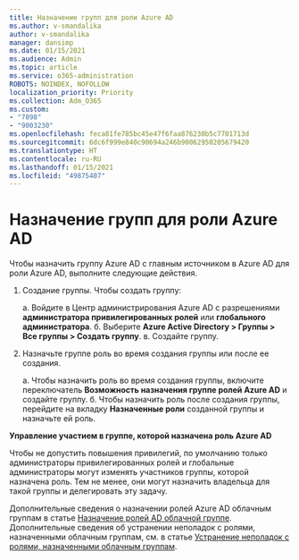 ```yaml
---
title: Назначение групп для роли Azure AD
ms.author: v-smandalika
author: v-smandalika
manager: dansimp
ms.date: 01/15/2021
ms.audience: Admin
ms.topic: article
ms.service: o365-administration
ROBOTS: NOINDEX, NOFOLLOW
localization_priority: Priority
ms.collection: Adm_O365
ms.custom:
- "7898"
- "9003230"
ms.openlocfilehash: feca81fe785bc45e47f6faa876230b5c7701713d
ms.sourcegitcommit: 6dc6f999e840c90694a246b90062950205679420
ms.translationtype: HT
ms.contentlocale: ru-RU
ms.lasthandoff: 01/15/2021
ms.locfileid: "49875407"
---
```

# <a name="assigning-groups-to-azure-ad-role"></a>Назначение групп для роли Azure AD

Чтобы назначить группу Azure AD с главным источником в Azure AD для роли Azure AD, выполните следующие действия.

1. Создание группы. Чтобы создать группу:

    а. Войдите в Центр администрирования Azure AD с разрешениями **администратора привилегированных ролей** или **глобального администратора**.
    б. Выберите **Azure Active Directory > Группы > Все группы > Создать группу**.
    в. Создайте группу.

2. Назначьте группе роль во время создания группы или после ее создания.

    а. Чтобы назначить роль во время создания группы, включите переключатель **Возможность назначения группе ролей Azure AD** и создайте группу.
    б. Чтобы назначить роль после создания группы, перейдите на вкладку **Назначенные роли** созданной группы и назначьте ей роль.  

**Управление участием в группе, которой назначена роль Azure AD**

Чтобы не допустить повышения привилегий, по умолчанию только администраторы привилегированных ролей и глобальные администраторы могут изменять участников группы, которой назначена роль. Тем не менее, они могут назначить владельца для такой группы и делегировать эту задачу.

Дополнительные сведения о назначении ролей Azure AD облачным группам в статье [Назначение ролей AD облачной группе](https://docs.microsoft.com/azure/active-directory/roles/groups-concept). Дополнительные сведения об устранении неполадок с ролями, назначенными облачным группам, см. в статье [Устранение неполадок с ролями, назначенными облачным группам](https://docs.microsoft.com/azure/active-directory/roles/groups-faq-troubleshooting).





